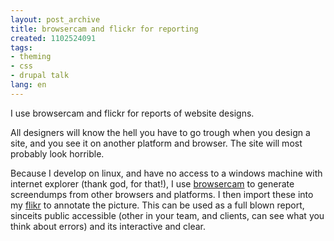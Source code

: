 ```yaml
---
layout: post_archive
title: browsercam and flickr for reporting
created: 1102524091
tags:
- theming
- css
- drupal talk
lang: en
---
```

I use browsercam and flickr for reports of website designs. 

All designers will know the hell you have to go trough when you design a site, and you see it on another platform and browser. The site will most probably look horrible. 

Because I develop on linux, and have no access to a windows machine with internet explorer (thank god, for that!), I use <a href="http://www.browsercam.com/">browsercam</a> to generate screendumps from other browsers and platforms. 
I then import these into my <a href="http://flickr.com/">flikr</a> to annotate the picture. This can be used as a full blown report, sinceits public accessible (other in your team, and clients, can see what you think about errors) and its interactive and clear.
